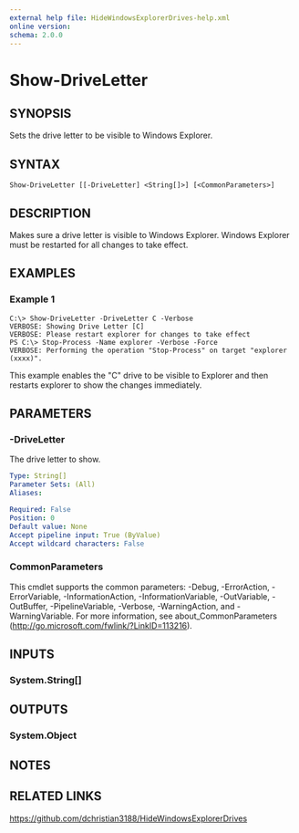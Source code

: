 ```yaml
---
external help file: HideWindowsExplorerDrives-help.xml
online version: 
schema: 2.0.0
---
```


# Show-DriveLetter

## SYNOPSIS
Sets the drive letter to be visible to Windows Explorer.

## SYNTAX

```
Show-DriveLetter [[-DriveLetter] <String[]>] [<CommonParameters>]
```

## DESCRIPTION
Makes sure a drive letter is visible to Windows Explorer.
Windows Explorer must be restarted for all changes to take effect.

## EXAMPLES

### Example 1
```
C:\> Show-DriveLetter -DriveLetter C -Verbose
VERBOSE: Showing Drive Letter [C]
VERBOSE: Please restart explorer for changes to take effect
PS C:\> Stop-Process -Name explorer -Verbose -Force
VERBOSE: Performing the operation "Stop-Process" on target "explorer (xxxx)".
```

This example enables the "C" drive to be visible to Explorer and then restarts explorer to show the changes immediately.

## PARAMETERS

### -DriveLetter
The drive letter to show.

```yaml
Type: String[]
Parameter Sets: (All)
Aliases: 

Required: False
Position: 0
Default value: None
Accept pipeline input: True (ByValue)
Accept wildcard characters: False
```

### CommonParameters
This cmdlet supports the common parameters: -Debug, -ErrorAction, -ErrorVariable, -InformationAction, -InformationVariable, -OutVariable, -OutBuffer, -PipelineVariable, -Verbose, -WarningAction, and -WarningVariable. For more information, see about_CommonParameters (http://go.microsoft.com/fwlink/?LinkID=113216).

## INPUTS

### System.String[]

## OUTPUTS

### System.Object

## NOTES

## RELATED LINKS

https://github.com/dchristian3188/HideWindowsExplorerDrives
